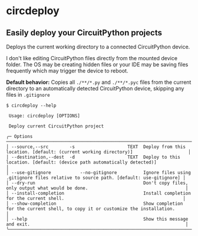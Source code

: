 # circdeploy

## Easily deploy your CircuitPython projects

Deploys the current working directory to a connected CircuitPython device.

I don't like editing CircuitPython files directly from the mounted device folder. The OS may be
creating hidden files or your IDE may be saving files frequently which may trigger the device
to reboot.

**Default behavior:** Copies all `./**/*.py` and `./**/*.pyc` files from the current directory to an
automatically detected CircuitPython device, skipping any files in `.gitignore`

```text
$ circdeploy --help

 Usage: circdeploy [OPTIONS]

 Deploy current CircuitPython project

╭─ Options ───────────────────────────────────────────────────────────────────────────────────────────────────────────────────────────────╮
│ --source,--src        -s                    TEXT  Deploy from this location. [default: (current working directory)]                     │
│ --destination,--dest  -d                    TEXT  Deploy to this location. [default: (device path automatically detected)]              │
│ --use-gitignore           --no-gitignore          Ignore files using .gitignore files relative to source path. [default: use-gitignore] │
│ --dry-run                                         Don't copy files, only output what would be done.                                     │
│ --install-completion                              Install completion for the current shell.                                             │
│ --show-completion                                 Show completion for the current shell, to copy it or customize the installation.      │
│ --help                                            Show this message and exit.                                                           │
╰─────────────────────────────────────────────────────────────────────────────────────────────────────────────────────────────────────────╯
```
